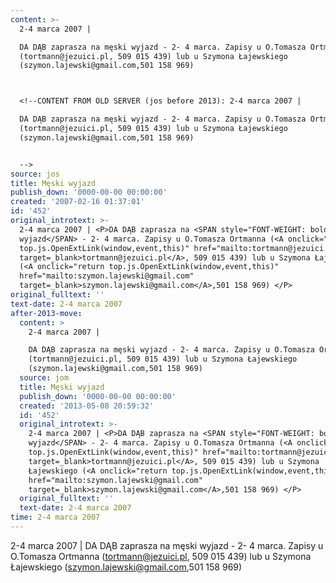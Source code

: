 ```yaml
---
content: >-
  2-4 marca 2007 | 

  DA DĄB zaprasza na męski wyjazd - 2- 4 marca. Zapisy u O.Tomasza Ortmanna
  (tortmann@jezuici.pl, 509 015 439) lub u Szymona Łajewskiego
  (szymon.lajewski@gmail.com,501 158 969) 



  <!--CONTENT FROM OLD SERVER (jos before 2013): 2-4 marca 2007 | 

  DA DĄB zaprasza na męski wyjazd - 2- 4 marca. Zapisy u O.Tomasza Ortmanna
  (tortmann@jezuici.pl, 509 015 439) lub u Szymona Łajewskiego
  (szymon.lajewski@gmail.com,501 158 969) 


  -->
source: jos
title: Męski wyjazd
publish_down: '0000-00-00 00:00:00'
created: '2007-02-16 01:37:01'
id: '452'
original_introtext: >-
  2-4 marca 2007 | <P>DA DĄB zaprasza na <SPAN style="FONT-WEIGHT: bold">męski
  wyjazd</SPAN> - 2- 4 marca. Zapisy u O.Tomasza Ortmanna (<A onclick="return
  top.js.OpenExtLink(window,event,this)" href="mailto:tortmann@jezuici.pl"
  target=_blank>tortmann@jezuici.pl</A>, 509 015 439) lub u Szymona Łajewskiego
  (<A onclick="return top.js.OpenExtLink(window,event,this)"
  href="mailto:szymon.lajewski@gmail.com"
  target=_blank>szymon.lajewski@gmail.com</A>,501 158 969) </P>
original_fulltext: ''
text-date: 2-4 marca 2007
after-2013-move:
  content: >
    2-4 marca 2007 | 

    DA DĄB zaprasza na męski wyjazd - 2- 4 marca. Zapisy u O.Tomasza Ortmanna
    (tortmann@jezuici.pl, 509 015 439) lub u Szymona Łajewskiego
    (szymon.lajewski@gmail.com,501 158 969) 
  source: jom
  title: Męski wyjazd
  publish_down: '0000-00-00 00:00:00'
  created: '2013-05-08 20:59:32'
  id: '452'
  original_introtext: >-
    2-4 marca 2007 | <P>DA DĄB zaprasza na <SPAN style="FONT-WEIGHT: bold">męski
    wyjazd</SPAN> - 2- 4 marca. Zapisy u O.Tomasza Ortmanna (<A onclick="return
    top.js.OpenExtLink(window,event,this)" href="mailto:tortmann@jezuici.pl"
    target=_blank>tortmann@jezuici.pl</A>, 509 015 439) lub u Szymona
    Łajewskiego (<A onclick="return top.js.OpenExtLink(window,event,this)"
    href="mailto:szymon.lajewski@gmail.com"
    target=_blank>szymon.lajewski@gmail.com</A>,501 158 969) </P>
  original_fulltext: ''
  text-date: 2-4 marca 2007
time: 2-4 marca 2007
---
```

2-4 marca 2007 | 
DA DĄB zaprasza na męski wyjazd - 2- 4 marca. Zapisy u O.Tomasza Ortmanna (tortmann@jezuici.pl, 509 015 439) lub u Szymona Łajewskiego (szymon.lajewski@gmail.com,501 158 969) 


<!--CONTENT FROM OLD SERVER (jos before 2013): 2-4 marca 2007 | 
DA DĄB zaprasza na męski wyjazd - 2- 4 marca. Zapisy u O.Tomasza Ortmanna (tortmann@jezuici.pl, 509 015 439) lub u Szymona Łajewskiego (szymon.lajewski@gmail.com,501 158 969) 

-->

<!--{{json:{"created_date":"2007-02-16 01:37:01","publish_down":"0000-00-00 00:00:00","id":"452"}}}-->
